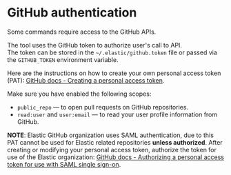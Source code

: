 # GitHub authentication

Some commands require access to the GitHub APIs.

The tool uses the GitHub token to authorize user's call to API.  
The token can be stored in the `~/.elastic/github.token` file or passed via the `GITHUB_TOKEN` environment variable.

Here are the instructions on how to create your own personal access token (PAT): [GitHub docs - Creating a personal access token][1].

Make sure you have enabled the following scopes:
* `public_repo` — to open pull requests on GitHub repositories.
* `read:user` and `user:email` — to read your user profile information from GitHub.

**NOTE**: Elastic GitHub organization uses SAML authentication, due to this PAT cannot be used for Elastic related repositories **unless authorized**.
After creating or modifying your personal access token, authorize the token for use of the Elastic organization: [GitHub docs - Authorizing a personal access token for use with SAML single sign-on][2].

[1]: https://docs.github.com/en/github/authenticating-to-github/creating-a-personal-access-token
[2]: https://docs.github.com/en/github/authenticating-to-github/authenticating-with-saml-single-sign-on/authorizing-a-personal-access-token-for-use-with-saml-single-sign-on

